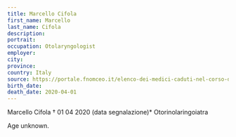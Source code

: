 ```yaml
---
title: Marcello Cifola
first_name: Marcello
last_name: Cifola
description: 
portrait: 
occupation: Otolaryngologist
employer: 
city: 
province: 
country: Italy
source: https://portale.fnomceo.it/elenco-dei-medici-caduti-nel-corso-dellepidemia-di-covid-19/
birth_date: 
death_date: 2020-04-01
---
```


Marcello Cifola † 01 04 2020 (data segnalazione)*
Otorinolaringoiatra

Age unknown.